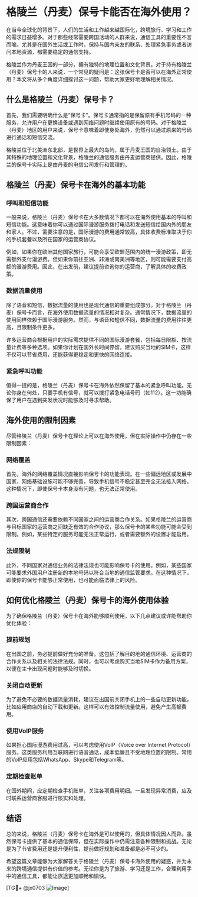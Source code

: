 # 格陵兰（丹麦）保号卡能否在海外使用？

在当今全球化的背景下，人们的生活和工作越来越国际化，跨境旅行、学习和工作的需求日益增多。对于那些经常需要跨国活动的人群来说，通信工具的重要性不言而喻。尤其是在国外生活或工作时，保持与国内亲友的联系、处理紧急事务或者访问本地资源，都需要稳定的通信支持。

格陵兰作为丹麦王国的一部分，拥有独特的地理位置和文化背景。对于持有格陵兰（丹麦）保号卡的人来说，一个常见的疑问是：这张保号卡是否可以在海外正常使用？本文将从多个角度详细探讨这一问题，帮助大家更好地理解相关情况。

## 什么是格陵兰（丹麦）保号卡？

首先，我们需要明确什么是“保号卡”。保号卡通常指的是保留原有手机号码的一种服务，允许用户在更换设备或遇到网络问题时继续使用原有的号码。对于格陵兰（丹麦）地区的用户来说，保号卡意味着即使身处海外，仍然可以通过原来的号码进行通话和短信交流。

格陵兰位于北美洲东北部，是世界上最大的岛屿，属于丹麦王国的自治领土。由于其特殊的地理位置和文化背景，格陵兰的通信服务由丹麦运营商提供。因此，格陵兰的保号卡实际上是由丹麦的电信公司发行和管理的。

## 格陵兰（丹麦）保号卡在海外的基本功能

### 呼叫和短信功能

一般来说，格陵兰（丹麦）保号卡在大多数情况下都可以在海外使用基本的呼叫和短信功能。这意味着你可以通过国际漫游服务拨打电话和发送短信给国内外的朋友和家人。不过，需要注意的是，国际漫游的费用通常较高，具体收费标准取决于你的手机套餐以及所在国家的运营商协议。

例如，如果你在欧洲其他国家旅行，可能会享受欧盟范围内的统一漫游政策，即无需额外支付漫游费。但如果你前往亚洲、非洲或南美洲等地区，则可能需要支付高额的漫游费用。因此，在出发前，建议提前咨询你的运营商，了解具体的收费政策。

### 数据流量使用

除了语音和短信，数据流量的使用也是现代通信的重要组成部分。对于格陵兰（丹麦）保号卡而言，在海外使用数据流量的情况相对复杂。通常情况下，数据流量的使用同样依赖于国际漫游服务。然而，与语音和短信不同，数据流量的费用往往更高，且限制条件更多。

许多运营商会根据用户的实际需求提供不同的国际漫游套餐，包括每日限额、按流量计费等多种选项。如果你计划在国外长时间停留，建议购买当地的SIM卡，这样不仅可以节省费用，还能获得更稳定和更快的网络连接。

### 紧急呼叫功能

值得一提的是，格陵兰（丹麦）保号卡在海外依然保留了基本的紧急呼叫功能。无论你身在何处，只要手机有信号，就可以拨打紧急电话号码（如112）。这一功能确保了用户在遇到突发状况时能够及时寻求帮助。

## 海外使用的限制因素

尽管格陵兰（丹麦）保号卡在理论上可以在海外使用，但在实际操作中仍存在一些限制因素：

### 网络覆盖

首先，海外的网络覆盖情况直接影响保号卡的功能表现。在一些偏远地区或发展中国家，网络基础设施可能不够完善，导致手机信号不稳定甚至完全无法接入网络。这种情况下，即使保号卡本身没有问题，也无法正常使用。

### 跨国运营商合作

其次，跨国通信还需要依赖不同国家之间的运营商合作关系。如果格陵兰的运营商与目标国家的运营商之间缺乏有效的合作协议，那么保号卡的某些功能可能会受到限制。例如，某些特定的服务可能无法正常运行，或者需要额外的设置才能启用。

### 法规限制

此外，不同国家对通信业务的法律法规也可能影响保号卡的使用。例如，某些国家可能要求外国用户注册新的本地号码以符合当地的通信监管要求。在这种情况下，即使你的保号卡能够正常使用，也可能面临法律上的风险。

## 如何优化格陵兰（丹麦）保号卡的海外使用体验

为了确保格陵兰（丹麦）保号卡在海外能够顺利使用，以下几点建议或许能帮助你优化体验：

### 提前规划

在出国之前，务必提前做好充分的准备。这包括了解目的地的通信环境、运营商的合作关系以及相关的法律法规。同时，也可以考虑购买当地SIM卡作为备用方案，以便在主卡出现问题时能够及时切换。

### 关闭自动更新

为了避免不必要的数据流量消耗，建议在出国前关闭手机上的一些自动更新功能，比如应用商店的自动下载和更新。这样可以有效控制流量使用，避免产生高额费用。

### 使用VoIP服务

如果担心国际漫游费用过高，可以考虑使用VoIP（Voice over Internet Protocol）服务。这类服务利用互联网进行语音通话，成本低廉且不受地理位置的限制。常用的VoIP应用包括WhatsApp、Skype和Telegram等。

### 定期检查账单

在国外期间，应定期检查手机账单，关注各项费用明细。一旦发现异常消费，应及时联系运营商客服进行核实和处理。

## 结语

总的来说，格陵兰（丹麦）保号卡在海外是可以使用的，但具体情况因人而异。虽然保号卡提供了基本的通信保障，但在实际操作中仍需注意各种限制和挑战。无论是为了节省费用还是提升便利性，提前做好规划和准备都是必不可少的。

希望这篇文章能够为大家解答关于格陵兰（丹麦）保号卡海外使用的疑惑，并为未来的跨境通信提供有价值的参考。无论你是为了旅游、学习还是工作，合理利用手中的通信工具，都能让旅途更加顺畅和愉快。

[TG💪+ @jx0703 ![Image](https://github.com/user-attachments/assets/dbca1d08-cadb-493c-b0ec-ad6f7a83f270)]
